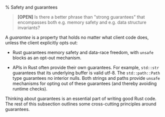 % Safety and guarantees

> **[OPEN]** Is there a better phrase than "strong guarantees" that encompasses
> both e.g. memory safety and e.g. data structure invariants?

A _guarantee_ is a property that holds no matter what client code does, unless
the client explicitly opts out:

* Rust guarantees memory safety and data-race freedom, with `unsafe`
  blocks as an opt-out mechanism.

* APIs in Rust often provide their own guarantees. For example, `std::str`
guarantees that its underlying buffer is valid utf-8. The `std::path::Path` type
guarantees no interior nulls. Both strings and paths provide `unsafe` mechanisms
for opting out of these guarantees (and thereby avoiding runtime checks).

Thinking about guarantees is an essential part of writing good Rust code.  The
rest of this subsection outlines some cross-cutting principles around
guarantees.

